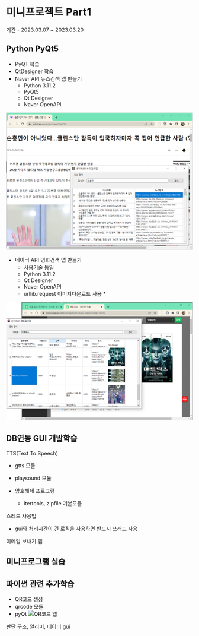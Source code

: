 # 미니프로젝트 Part1
기간 - 2023.03.07 ~ 2023.03.20

## Python PyQt5
- PyQT 복습
- QtDesigner 학습
- Naver API 뉴스검색 앱 만들기
  - Python 3.11.2
  - PyQt5
  - Qt Designer
  - Naver OpenAPI


<!-- HTML 주석
![네이버뉴스앱](https://raw.githubusercontent.com/soo-jin-lim/miniprojects/main/images/navernews.png)
-->
<img src = "https://raw.githubusercontent.com/soo-jin-lim/miniprojects/main/images/navernews.png" width = "780" />

- 네이버 API 영화검색 앱 만들기
  - 사용기술 동일 
  - Python 3.11.2
  - Qt Designer
  - Naver OpenAPI
  - urllib.request 이미지다운로드 사용 *
<img src = "https://raw.githubusercontent.com/soo-jin-lim/miniprojects/main/images/NaverMovie.png" width ="780">

## DB연동 GUI 개발학습

 TTS(Text To Speech)
  - gtts 모듈
  - playsound 모듈

- 암호해제 프로그램
  - itertools, zipfile 기본모듈
 
 스레드 사용법
 - gui와 처리시간이 긴 로직을 사용하면 반드시 쓰래드 사용

 이메일 보내기 앱
 
## 미니프로그램 실습

## 파이썬 관련 추가학습
 -  QR코드 생성
  - qrcode 모듈
  - pyQt
 ![QR코드 앱]()
 
판단
구조, 알리미, 데이터
gui
